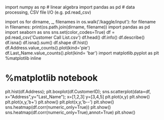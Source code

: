 

import numpy as np # linear algebra
import pandas as pd # data processing, CSV file I/O (e.g. pd.read_csv)


import os
for dirname, _, filenames in os.walk('/kaggle/input'):
    for filename in filenames:
        print(os.path.join(dirname, filename))
import pandas as pd
import seaborn as sns
sns.set(color_codes=True)
df = pd.read_csv('Customer Call List.csv')
df.head()
df.info()
df.describe()
df.isna()
df.isna().sum()
df.shape
df.hist()
df.Address.value_counts().plot(kind='pie')
df.Last_Name.value_counts().plot(kind= 'bar') 
import matplotlib.pyplot as plt
%matplotlib inline
# %matplotlib notebook
plt.hist(df.Address);
plt.boxplot(df.CustomerID);
sns.scatterplot(data=df, x="Address",y="Last_Name");
x=[1,2,3]
y=[3,4,5]
plt.plot(x,y)
plt.show()
plt.plot(x,y,'b+')
plt.show()
plt.plot(x,y,'b--')
plt.show()
sns.heatmap(df.corr(numeric_only=True))
plt.show()
sns.heatmap(df.corr(numeric_only=True),annot=True)
plt.show()
